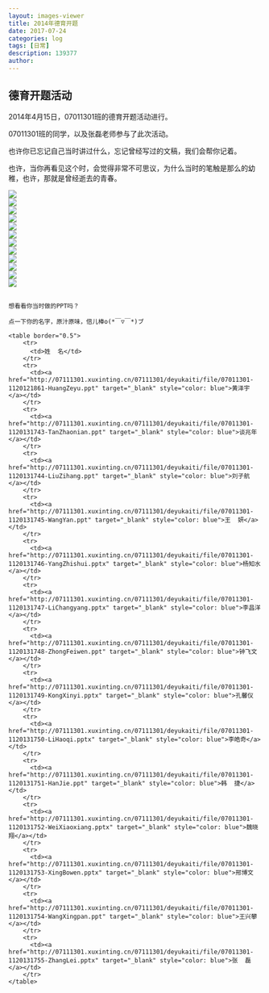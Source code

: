 ```yaml
---
layout: images-viewer
title: 2014年德育开题
date: 2017-07-24
categories: log
tags: [日常]
description: 139377
author: 
---
```




## 德育开题活动

2014年4月15日，07011301班的德育开题活动进行。

07011301班的同学，以及张磊老师参与了此次活动。

也许你已忘记自己当时讲过什么，忘记曾经写过的文稿，我们会帮你记着。

也许，当你再看见这个时，会觉得非常不可思议，为什么当时的笔触是那么的幼稚，也许，那就是曾经逝去的青春。



<div class="gallery">
	<div><a href="http://07111301.xuxinting.cn/07111301/deyukaiti/images/img1.jpg"><img src="http://07111301.xuxinting.cn/07111301/deyukaiti/images/img1.jpg" /></a></div>
	<div><a href="http://07111301.xuxinting.cn/07111301/deyukaiti/images/img2.jpg"><img src="http://07111301.xuxinting.cn/07111301/deyukaiti/images/img2.jpg" /></a></div>
	<div><a href="http://07111301.xuxinting.cn/07111301/deyukaiti/images/img3.jpg"><img src="http://07111301.xuxinting.cn/07111301/deyukaiti/images/img3.jpg" /></a></div>
	<div><a href="http://07111301.xuxinting.cn/07111301/deyukaiti/images/img4.jpg"><img src="http://07111301.xuxinting.cn/07111301/deyukaiti/images/img4.jpg" /></a></div>
	<div><a href="http://07111301.xuxinting.cn/07111301/deyukaiti/images/img5.jpg"><img src="http://07111301.xuxinting.cn/07111301/deyukaiti/images/img5.jpg" /></a></div>
	<div><a href="http://07111301.xuxinting.cn/07111301/deyukaiti/images/img6.jpg"><img src="http://07111301.xuxinting.cn/07111301/deyukaiti/images/img6.jpg" /></a></div>
	<div><a href="http://07111301.xuxinting.cn/07111301/deyukaiti/images/img7.jpg"><img src="http://07111301.xuxinting.cn/07111301/deyukaiti/images/img7.jpg" /></a></div>
	<div><a href="http://07111301.xuxinting.cn/07111301/deyukaiti/images/img8.jpg"><img src="http://07111301.xuxinting.cn/07111301/deyukaiti/images/img8.jpg" /></a></div>
	<div><a href="http://07111301.xuxinting.cn/07111301/deyukaiti/images/img9.jpg"><img src="http://07111301.xuxinting.cn/07111301/deyukaiti/images/img9.jpg" /></a></div>
	<div><a href="http://07111301.xuxinting.cn/07111301/deyukaiti/images/img10.jpg"><img src="http://07111301.xuxinting.cn/07111301/deyukaiti/images/img10.jpg" /></a></div>
	<div><a href="http://07111301.xuxinting.cn/07111301/deyukaiti/images/img11.jpg"><img src="http://07111301.xuxinting.cn/07111301/deyukaiti/images/img11.jpg" /></a></div>
	<div><a href="http://07111301.xuxinting.cn/07111301/deyukaiti/images/img12.jpg"><img src="http://07111301.xuxinting.cn/07111301/deyukaiti/images/img12.jpg" /></a></div>
</div>



~~~///(^v^)\\\~~~

想看看你当时做的PPT吗？

点一下你的名字，原汁原味，倍儿棒o(*￣▽￣*)ブ

<table border="0.5">
	<tr>
	  <td>姓  名</td>
	</tr>
	<tr>
	  <td><a href="http://07111301.xuxinting.cn/07111301/deyukaiti/file/07011301-1120121861-HuangZeyu.ppt" target="_blank" style="color: blue">黄泽宇</a></td>
	</tr>
	<tr>
	  <td><a href="http://07111301.xuxinting.cn/07111301/deyukaiti/file/07011301-1120131743-TanZhaonian.ppt" target="_blank" style="color: blue">谈兆年</a></td>
	</tr>
	<tr>
	  <td><a href="http://07111301.xuxinting.cn/07111301/deyukaiti/file/07011301-1120131744-LiuZihang.ppt" target="_blank" style="color: blue">刘子航</a></td>
	</tr>
	<tr>
	  <td><a href="http://07111301.xuxinting.cn/07111301/deyukaiti/file/07011301-1120131745-WangYan.ppt" target="_blank" style="color: blue">王  妍</a></td>
	</tr>
	<tr>
	  <td><a href="http://07111301.xuxinting.cn/07111301/deyukaiti/file/07011301-1120131746-YangZhishui.pptx" target="_blank" style="color: blue">杨知水</a></td>
	</tr>
	<tr>
	  <td><a href="http://07111301.xuxinting.cn/07111301/deyukaiti/file/07011301-1120131747-LiChangyang.pptx" target="_blank" style="color: blue">李昌洋</a></td>
	</tr>
	<tr>
	  <td><a href="http://07111301.xuxinting.cn/07111301/deyukaiti/file/07011301-1120131748-ZhongFeiwen.ppt" target="_blank" style="color: blue">钟飞文</a></td>
	</tr>
	<tr>
	  <td><a href="http://07111301.xuxinting.cn/07111301/deyukaiti/file/07011301-1120131749-KongXinyi.pptx" target="_blank" style="color: blue">孔馨仪</a></td>
	</tr>
	<tr>
	  <td><a href="http://07111301.xuxinting.cn/07111301/deyukaiti/file/07011301-1120131750-LiHaoqi.pptx" target="_blank" style="color: blue">李皓奇</a></td>
	</tr>
	<tr>
	  <td><a href="http://07111301.xuxinting.cn/07111301/deyukaiti/file/07011301-1120131751-HanJie.ppt" target="_blank" style="color: blue">韩  捷</a></td>
	</tr>
	<tr>
	  <td><a href="http://07111301.xuxinting.cn/07111301/deyukaiti/file/07011301-1120131752-WeiXiaoxiang.pptx" target="_blank" style="color: blue">魏晓翔</a></td>
	</tr>
	<tr>
	  <td><a href="http://07111301.xuxinting.cn/07111301/deyukaiti/file/07011301-1120131753-XingBowen.pptx" target="_blank" style="color: blue">邢博文</a></td>
	</tr>
	<tr>
	  <td><a href="http://07111301.xuxinting.cn/07111301/deyukaiti/file/07011301-1120131754-WangXingpan.ppt" target="_blank" style="color: blue">王兴攀</a></td>
	</tr>
	<tr>
	  <td><a href="http://07111301.xuxinting.cn/07111301/deyukaiti/file/07011301-1120131755-ZhangLei.pptx" target="_blank" style="color: blue">张  磊</a></td>
	</tr>
</table>